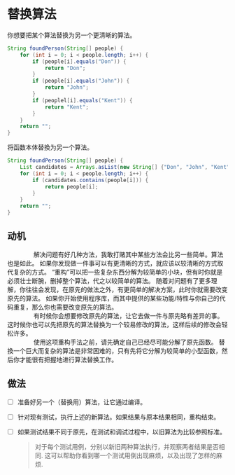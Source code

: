 # 替换算法

你想要把某个算法替换为另⼀个更清晰的算法。

```java
String foundPerson(String[] people) {
    for (int i = 0; i < people.length; i++) {
        if (people[i].equals("Don")) {
            return "Don";
        }
        if (people[i].equals("John")) {
            return "John";
        }
        if (peoplel[i].equals("Kent")) {
            return "Kent";
        }
    }
    return "";
}
```

将函数本体替換为另⼀个算法。
```java
String foundPerson(String[] people) {
    List candidates = Arrays.asList(new String[] {"Don", "John", "Kent"});
    for (int i = 0; i < people.length; i++) {
        if (candidates.contains(people[i])) {
            return people[i];
        }
    }
    return "";
}
```
## 动机
&emsp;&emsp;&emsp;&emsp; 
解决问题有好⼏种⽅法，我敢打赌其中某些⽅法会⽐另⼀些简单。算法也是如此。
如果你发现做⼀件事可以有更清晰的⽅式，就应该以较清晰的⽅式取代复杂的⽅式。
“重构”可以把⼀些复杂东⻄分解为较简单的⼩块，但有时你就是必须壮⼠断腕，删掉整个算法，代之以较简单的算法。
随着对问题有了更多理解，你往往会发现，在原先的做法之外，有更简单的解决⽅案，此时你就需要改变原先的算法。
如果你开始使⽤程序库，⽽其中提供的某些功能/特性与你⾃⼰的代码重复，那么你也需要改变原先的算法。  
&emsp;&emsp;&emsp;&emsp; 
有时候你会想要修改原先的算法，让它去做⼀件与原先略有差异的事。
这时候你也可以先把原先的算法替换为⼀个较易修改的算法，这样后续的修改会轻松许多。  
&emsp;&emsp;&emsp;&emsp; 
使⽤这项重构⼿法之前，请先确定⾃⼰已经尽可能分解了原先函数。
替換⼀个巨⼤⽽复杂的算法是⾮常困难的，只有先将它分解为较简单的⼩型函数，然后你才能很有把握地进⾏算法替换⼯作。

## 做法
-[ ] 准备好另⼀个（替换⽤）算法，让它通过编译。 
-[ ] 针对现有测试，执⾏上述的新算法。如果结果与原本结果相同，重构结束。 
-[ ] 如果测试结果不同于原先，在测试和调试过程中，以旧算法为⽐较参照标准。 
   > 对于每个测试⽤例，分别以新旧两种算法执⾏，并观察两者结果是否相同. 
     这可以帮助你看到哪⼀个测试⽤倒出现麻烦，以及出现了怎样的麻烦.

